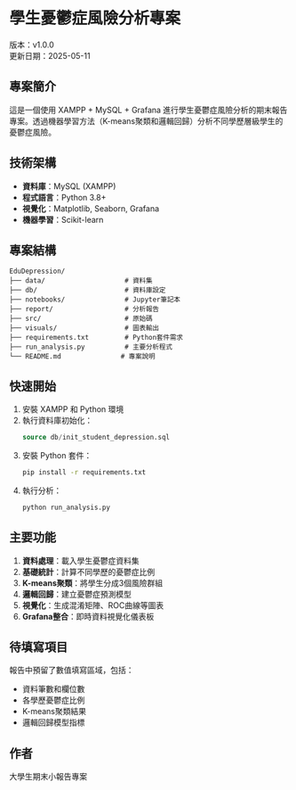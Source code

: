 # 學生憂鬱症風險分析專案

版本：v1.0.0  
更新日期：2025-05-11

## 專案簡介

這是一個使用 XAMPP + MySQL + Grafana 進行學生憂鬱症風險分析的期末報告專案。透過機器學習方法（K-means聚類和邏輯回歸）分析不同學歷層級學生的憂鬱症風險。

## 技術架構

- **資料庫**：MySQL (XAMPP)
- **程式語言**：Python 3.8+
- **視覺化**：Matplotlib, Seaborn, Grafana
- **機器學習**：Scikit-learn

## 專案結構

```
EduDepression/
├── data/                    # 資料集
├── db/                      # 資料庫設定
├── notebooks/               # Jupyter筆記本
├── report/                  # 分析報告
├── src/                     # 原始碼
├── visuals/                 # 圖表輸出
├── requirements.txt         # Python套件需求
├── run_analysis.py          # 主要分析程式
└── README.md               # 專案說明
```

## 快速開始

1. 安裝 XAMPP 和 Python 環境
2. 執行資料庫初始化：
   ```sql
   source db/init_student_depression.sql
   ```
3. 安裝 Python 套件：
   ```bash
   pip install -r requirements.txt
   ```
4. 執行分析：
   ```bash
   python run_analysis.py
   ```

## 主要功能

1. **資料處理**：載入學生憂鬱症資料集
2. **基礎統計**：計算不同學歷的憂鬱症比例
3. **K-means聚類**：將學生分成3個風險群組
4. **邏輯回歸**：建立憂鬱症預測模型
5. **視覺化**：生成混淆矩陣、ROC曲線等圖表
6. **Grafana整合**：即時資料視覺化儀表板

## 待填寫項目

報告中預留了數值填寫區域，包括：
- 資料筆數和欄位數
- 各學歷憂鬱症比例
- K-means聚類結果
- 邏輯回歸模型指標

## 作者

大學生期末小報告專案